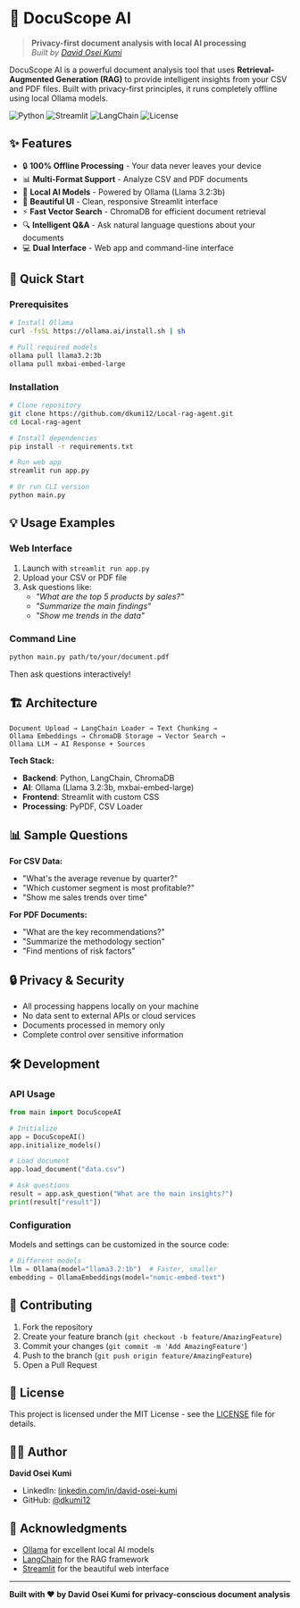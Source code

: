 # 🤖 DocuScope AI

> **Privacy-first document analysis with local AI processing**  
> *Built by [David Osei Kumi](https://www.linkedin.com/in/david-osei-kumi)*

DocuScope AI is a powerful document analysis tool that uses **Retrieval-Augmented Generation (RAG)** to provide intelligent insights from your CSV and PDF files. Built with privacy-first principles, it runs completely offline using local Ollama models.

![Python](https://img.shields.io/badge/python-3.8+-blue.svg)
![Streamlit](https://img.shields.io/badge/streamlit-1.29.0-red.svg)
![LangChain](https://img.shields.io/badge/langchain-0.1.0-green.svg)
![License](https://img.shields.io/badge/license-MIT-blue.svg)

## ✨ Features

- 🔒 **100% Offline Processing** - Your data never leaves your device
- 📊 **Multi-Format Support** - Analyze CSV and PDF documents
- 🤖 **Local AI Models** - Powered by Ollama (Llama 3.2:3b)
- 🎨 **Beautiful UI** - Clean, responsive Streamlit interface
- ⚡ **Fast Vector Search** - ChromaDB for efficient document retrieval
- 🔍 **Intelligent Q&A** - Ask natural language questions about your documents
- 💻 **Dual Interface** - Web app and command-line interface

## 🚀 Quick Start

### Prerequisites

```bash
# Install Ollama
curl -fsSL https://ollama.ai/install.sh | sh

# Pull required models
ollama pull llama3.2:3b
ollama pull mxbai-embed-large
```

### Installation

```bash
# Clone repository
git clone https://github.com/dkumi12/Local-rag-agent.git
cd Local-rag-agent

# Install dependencies
pip install -r requirements.txt

# Run web app
streamlit run app.py

# Or run CLI version
python main.py
```

## 💡 Usage Examples

### Web Interface
1. Launch with `streamlit run app.py`
2. Upload your CSV or PDF file
3. Ask questions like:
   - *"What are the top 5 products by sales?"*
   - *"Summarize the main findings"*
   - *"Show me trends in the data"*

### Command Line
```bash
python main.py path/to/your/document.pdf
```

Then ask questions interactively!

## 🏗️ Architecture

```
Document Upload → LangChain Loader → Text Chunking → 
Ollama Embeddings → ChromaDB Storage → Vector Search → 
Ollama LLM → AI Response + Sources
```

**Tech Stack:**
- **Backend**: Python, LangChain, ChromaDB
- **AI**: Ollama (Llama 3.2:3b, mxbai-embed-large)  
- **Frontend**: Streamlit with custom CSS
- **Processing**: PyPDF, CSV Loader

## 📊 Sample Questions

**For CSV Data:**
- "What's the average revenue by quarter?"
- "Which customer segment is most profitable?"
- "Show me sales trends over time"

**For PDF Documents:**
- "What are the key recommendations?"
- "Summarize the methodology section"
- "Find mentions of risk factors"

## 🔒 Privacy & Security

- All processing happens locally on your machine
- No data sent to external APIs or cloud services
- Documents processed in memory only
- Complete control over sensitive information

## 🛠️ Development

### API Usage

```python
from main import DocuScopeAI

# Initialize
app = DocuScopeAI()
app.initialize_models()

# Load document
app.load_document("data.csv")

# Ask questions
result = app.ask_question("What are the main insights?")
print(result["result"])
```

### Configuration

Models and settings can be customized in the source code:

```python
# Different models
llm = Ollama(model="llama3.2:1b")  # Faster, smaller
embedding = OllamaEmbeddings(model="nomic-embed-text")
```

## 🤝 Contributing

1. Fork the repository
2. Create your feature branch (`git checkout -b feature/AmazingFeature`)
3. Commit your changes (`git commit -m 'Add AmazingFeature'`)
4. Push to the branch (`git push origin feature/AmazingFeature`)
5. Open a Pull Request

## 📄 License

This project is licensed under the MIT License - see the [LICENSE](LICENSE) file for details.

## 👨‍💻 Author

**David Osei Kumi**
- LinkedIn: [linkedin.com/in/david-osei-kumi](https://www.linkedin.com/in/david-osei-kumi)
- GitHub: [@dkumi12](https://github.com/dkumi12)

## 🙏 Acknowledgments

- [Ollama](https://ollama.ai/) for excellent local AI models
- [LangChain](https://langchain.com/) for the RAG framework
- [Streamlit](https://streamlit.io/) for the beautiful web interface

---

**Built with ❤️ by David Osei Kumi for privacy-conscious document analysis**
